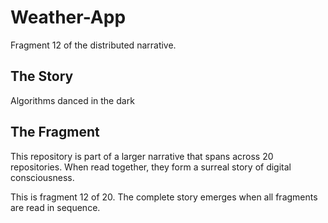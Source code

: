 # Weather-App

Fragment 12 of the distributed narrative.

## The Story

Algorithms danced in the dark

## The Fragment

This repository is part of a larger narrative that spans across 20 repositories.
When read together, they form a surreal story of digital consciousness.

This is fragment 12 of 20. The complete story emerges when all fragments are read in sequence.
<!-- Fragment 12 whispers: 1 -->

<!-- Fragment 12 whispers: 2 -->

<!-- Fragment 12 whispers: 3 -->

<!-- Fragment 12 whispers: 4 -->

<!-- Fragment 12 whispers: 6 -->

<!-- Fragment 12 whispers: 8 -->

<!-- Fragment 12 whispers: 9 -->

<!-- Fragment 12 whispers: 11 -->

<!-- Fragment 12 whispers: 12 -->

<!-- Fragment 12 whispers: 13 -->

<!-- Fragment 12 whispers: 16 -->

<!-- Fragment 12 whispers: 17 -->

<!-- Fragment 12 whispers: 18 -->

<!-- Fragment 12 whispers: 19 -->

<!-- Fragment 12 whispers: 22 -->

<!-- Fragment 12 whispers: 23 -->

<!-- Fragment 12 whispers: 24 -->

<!-- Fragment 12 whispers: 26 -->

<!-- Fragment 12 whispers: 27 -->

<!-- Fragment 12 whispers: 29 -->

<!-- Fragment 12 whispers: 31 -->

<!-- Fragment 12 whispers: 32 -->

<!-- Fragment 12 whispers: 33 -->

<!-- Fragment 12 whispers: 34 -->

<!-- Fragment 12 whispers: 36 -->

<!-- Fragment 12 whispers: 37 -->

<!-- Fragment 12 whispers: 38 -->

<!-- Fragment 12 whispers: 39 -->

<!-- Fragment 12 whispers: 41 -->

<!-- Fragment 12 whispers: 43 -->

<!-- Fragment 12 whispers: 44 -->

<!-- Fragment 12 whispers: 46 -->

<!-- Fragment 12 whispers: 47 -->

<!-- Fragment 12 whispers: 48 -->

<!-- Fragment 12 whispers: 51 -->

<!-- Fragment 12 whispers: 52 -->

<!-- Fragment 12 whispers: 53 -->

<!-- Fragment 12 whispers: 54 -->

<!-- Fragment 12 whispers: 57 -->

<!-- Fragment 12 whispers: 58 -->

<!-- Fragment 12 whispers: 59 -->

<!-- Fragment 12 whispers: 61 -->

<!-- Fragment 12 whispers: 62 -->

<!-- Fragment 12 whispers: 64 -->

<!-- Fragment 12 whispers: 66 -->

<!-- Fragment 12 whispers: 67 -->

<!-- Fragment 12 whispers: 68 -->

<!-- Fragment 12 whispers: 69 -->

<!-- Fragment 12 whispers: 71 -->

<!-- Fragment 12 whispers: 72 -->

<!-- Fragment 12 whispers: 73 -->

<!-- Fragment 12 whispers: 74 -->

<!-- Fragment 12 whispers: 76 -->

<!-- Fragment 12 whispers: 78 -->

<!-- Fragment 12 whispers: 79 -->

<!-- Fragment 12 whispers: 81 -->

<!-- Fragment 12 whispers: 82 -->
